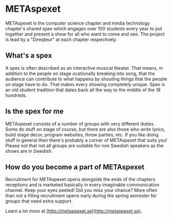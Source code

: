 # METAspexet

METAspexet is the computer science chapter and media technology chapter's shared spex which engages over 100 students every year to put together and present a show for all who want to come and see. The project is lead by a "Direqteur" at each chapter respectively.

## What's a spex

A spex is often described as an interactive musical theater. That means, in addition to the people on stage ocationally breaking into song, that the audience can contribute to what happens by shouting things that the people on stage have to do. That makes every showing completely unique. Spex is an old student tradition that dates back all the way to the middle of the 18 hundreds.

## Is the spex for me

METAspexet consists of a number of groups with very different duties. Some do stuff on stage of course, but there are also those who write lyrics, build stage decor, program websites, throw parties, etc. If you like doing stuff in general then there's probably a corner of METAspexet that suits you! Please not that not all groups are suitable for non Swedish speakers as the shows are in Swedish.

## How do you become a part of METAspexet

Recruitment for METAspexet opens alongside the ends of the chapters receptions and is marketed basically in every imaginable communication channel. Keep your eyes peeled! Did you miss your chance? More often than not a filling recruitment opens early during the spring semester for groups that need extra support.

Learn a lot more at [http://metaspexet.se](http://metaspexet.se).

